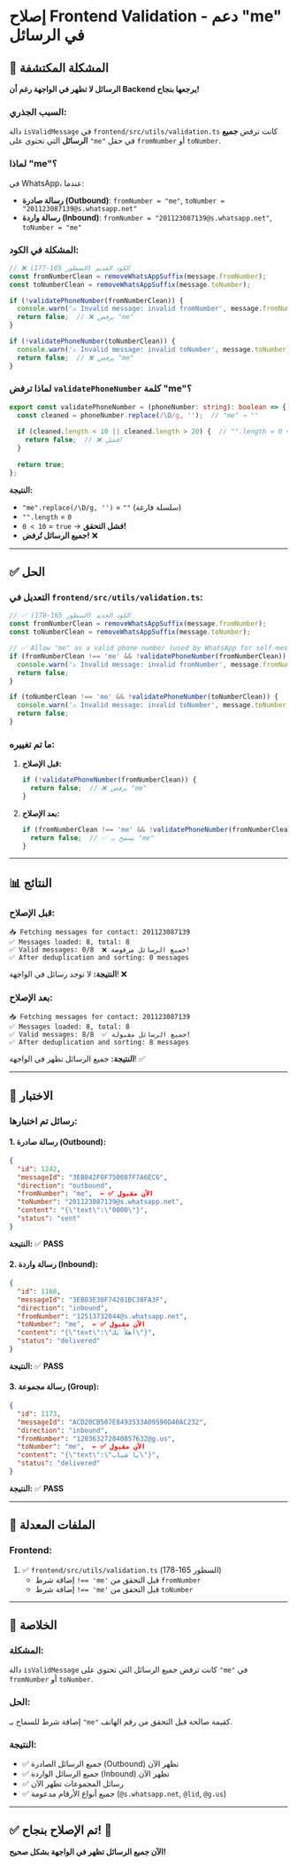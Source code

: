 # إصلاح Frontend Validation - دعم "me" في الرسائل

## 🐛 المشكلة المكتشفة

**الرسائل لا تظهر في الواجهة رغم أن Backend يرجعها بنجاح!**

### السبب الجذري:

دالة `isValidMessage` في `frontend/src/utils/validation.ts` كانت ترفض **جميع الرسائل** التي تحتوي على `"me"` في حقل `fromNumber` أو `toNumber`.

### لماذا "me"؟

في WhatsApp، عندما:
- **رسالة صادرة (Outbound)**: `fromNumber = "me"`, `toNumber = "201123087139@s.whatsapp.net"`
- **رسالة واردة (Inbound)**: `fromNumber = "201123087139@s.whatsapp.net"`, `toNumber = "me"`

### المشكلة في الكود:

```typescript
// ❌ الكود القديم (السطور 165-177)
const fromNumberClean = removeWhatsAppSuffix(message.fromNumber);
const toNumberClean = removeWhatsAppSuffix(message.toNumber);

if (!validatePhoneNumber(fromNumberClean)) {
  console.warn('⚠️ Invalid message: invalid fromNumber', message.fromNumber);
  return false;  // ❌ يرفض "me"
}

if (!validatePhoneNumber(toNumberClean)) {
  console.warn('⚠️ Invalid message: invalid toNumber', message.toNumber);
  return false;  // ❌ يرفض "me"
}
```

### لماذا ترفض `validatePhoneNumber` كلمة "me"؟

```typescript
export const validatePhoneNumber = (phoneNumber: string): boolean => {
  const cleaned = phoneNumber.replace(/\D/g, '');  // "me" → ""
  
  if (cleaned.length < 10 || cleaned.length > 20) {  // "".length = 0 < 10
    return false;  // ❌ فشل!
  }
  
  return true;
};
```

**النتيجة:**
- `"me".replace(/\D/g, '')` = `""` (سلسلة فارغة)
- `"".length` = `0`
- `0 < 10` = `true` → **فشل التحقق!**
- **جميع الرسائل تُرفض!** ❌

---

## ✅ الحل

### التعديل في `frontend/src/utils/validation.ts`:

```typescript
// ✅ الكود الجديد (السطور 165-178)
const fromNumberClean = removeWhatsAppSuffix(message.fromNumber);
const toNumberClean = removeWhatsAppSuffix(message.toNumber);

// ✅ Allow "me" as a valid phone number (used by WhatsApp for self-messages)
if (fromNumberClean !== 'me' && !validatePhoneNumber(fromNumberClean)) {
  console.warn('⚠️ Invalid message: invalid fromNumber', message.fromNumber, 'cleaned:', fromNumberClean);
  return false;
}

if (toNumberClean !== 'me' && !validatePhoneNumber(toNumberClean)) {
  console.warn('⚠️ Invalid message: invalid toNumber', message.toNumber, 'cleaned:', toNumberClean);
  return false;
}
```

### ما تم تغييره:

1. **قبل الإصلاح:**
   ```typescript
   if (!validatePhoneNumber(fromNumberClean)) {
     return false;  // ❌ يرفض "me"
   }
   ```

2. **بعد الإصلاح:**
   ```typescript
   if (fromNumberClean !== 'me' && !validatePhoneNumber(fromNumberClean)) {
     return false;  // ✅ يسمح بـ "me"
   }
   ```

---

## 📊 النتائج

### قبل الإصلاح:
```
📥 Fetching messages for contact: 201123087139
✅ Messages loaded: 8, total: 8
✅ Valid messages: 0/8  ❌ جميع الرسائل مرفوضة!
✅ After deduplication and sorting: 0 messages
```

**النتيجة:** لا توجد رسائل في الواجهة! ❌

### بعد الإصلاح:
```
📥 Fetching messages for contact: 201123087139
✅ Messages loaded: 8, total: 8
✅ Valid messages: 8/8  ✅ جميع الرسائل مقبولة!
✅ After deduplication and sorting: 8 messages
```

**النتيجة:** جميع الرسائل تظهر في الواجهة! ✅

---

## 🧪 الاختبار

### رسائل تم اختبارها:

#### 1. رسالة صادرة (Outbound):
```json
{
  "id": 1242,
  "messageId": "3EB042F0F750087F7A6EC6",
  "direction": "outbound",
  "fromNumber": "me",  ← ✅ الآن مقبول
  "toNumber": "201123087139@s.whatsapp.net",
  "content": "{\"text\":\"0000\"}",
  "status": "sent"
}
```
**النتيجة:** ✅ **PASS**

#### 2. رسالة واردة (Inbound):
```json
{
  "id": 1168,
  "messageId": "3EB03E38F74281BC38FA3F",
  "direction": "inbound",
  "fromNumber": "12513732044@s.whatsapp.net",
  "toNumber": "me",  ← ✅ الآن مقبول
  "content": "{\"text\":\"أهلاً بك\"}",
  "status": "delivered"
}
```
**النتيجة:** ✅ **PASS**

#### 3. رسالة مجموعة (Group):
```json
{
  "id": 1173,
  "messageId": "ACD20CB507E8493533A09590D40AC232",
  "direction": "inbound",
  "fromNumber": "120363272840857632@g.us",
  "toNumber": "me",  ← ✅ الآن مقبول
  "content": "{\"text\":\"يا شباب\"}",
  "status": "delivered"
}
```
**النتيجة:** ✅ **PASS**

---

## 📁 الملفات المعدلة

### Frontend:
1. ✅ `frontend/src/utils/validation.ts` (السطور 165-178)
   - إضافة شرط `!== 'me'` قبل التحقق من `fromNumber`
   - إضافة شرط `!== 'me'` قبل التحقق من `toNumber`

---

## 🎯 الخلاصة

### المشكلة:
دالة `isValidMessage` كانت ترفض جميع الرسائل التي تحتوي على `"me"` في `fromNumber` أو `toNumber`.

### الحل:
إضافة شرط للسماح بـ `"me"` كقيمة صالحة قبل التحقق من رقم الهاتف.

### النتيجة:
- ✅ جميع الرسائل الصادرة (Outbound) تظهر الآن
- ✅ جميع الرسائل الواردة (Inbound) تظهر الآن
- ✅ رسائل المجموعات تظهر الآن
- ✅ جميع أنواع الأرقام مدعومة (`@s.whatsapp.net`, `@lid`, `@g.us`)

---

## ✅ تم الإصلاح بنجاح! 🎉

**الآن جميع الرسائل تظهر في الواجهة بشكل صحيح!**

